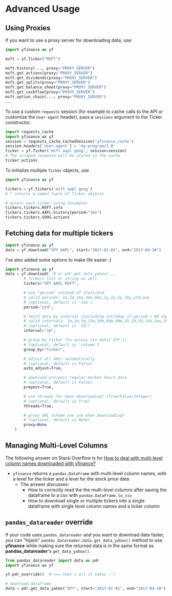 Advanced Usage
==============

Using Proxies
-------------

If you want to use a proxy server for downloading data, use:

``` python
import yfinance as yf

msft = yf.Ticker("MSFT")

msft.history(..., proxy="PROXY_SERVER")
msft.get_actions(proxy="PROXY_SERVER")
msft.get_dividends(proxy="PROXY_SERVER")
msft.get_splits(proxy="PROXY_SERVER")
msft.get_balance_sheet(proxy="PROXY_SERVER")
msft.get_cashflow(proxy="PROXY_SERVER")
msft.option_chain(..., proxy="PROXY_SERVER")
...
```

To use a custom `requests` session (for example to cache calls to the
API or customize the `User-agent` header), pass a `session=` argument to
the Ticker constructor.

``` python
import requests_cache
import yfinance as yf
session = requests_cache.CachedSession('yfinance.cache')
session.headers['User-agent'] = 'my-program/1.0'
ticker = yf.Ticker('msft aapl goog', session=session)
# The scraped response will be stored in the cache
ticker.actions
```

To initialize multiple `Ticker` objects, use

``` python
import yfinance as yf

tickers = yf.Tickers('msft aapl goog')
# ^ returns a named tuple of Ticker objects

# access each ticker using (example)
tickers.tickers.MSFT.info
tickers.tickers.AAPL.history(period="1mo")
tickers.tickers.GOOG.actions
```

Fetching data for multiple tickers
----------------------------------

``` python
import yfinance as yf
data = yf.download("SPY AAPL", start="2017-01-01", end="2017-04-30")
```

I've also added some options to make life easier :)

``` python
import yfinance as yf
data = yf.download(  # or pdr.get_data_yahoo(...
        # tickers list or string as well
        tickers="SPY AAPL MSFT",

        # use "period" instead of start/end
        # valid periods: 1d,5d,1mo,3mo,6mo,1y,2y,5y,10y,ytd,max
        # (optional, default is '1mo')
        period="ytd",

        # fetch data by interval (including intraday if period < 60 days)
        # valid intervals: 1m,2m,5m,15m,30m,60m,90m,1h,1d,5d,1wk,1mo,3mo
        # (optional, default is '1d')
        interval="1m",

        # group by ticker (to access via data['SPY'])
        # (optional, default is 'column')
        group_by="ticker",

        # adjust all OHLC automatically
        # (optional, default is False)
        auto_adjust=True,

        # download pre/post regular market hours data
        # (optional, default is False)
        prepost=True,

        # use threads for mass downloading? (True/False/Integer)
        # (optional, default is True)
        threads=True,

        # proxy URL scheme use use when downloading?
        # (optional, default is None)
        proxy=None
    )
```

Managing Multi-Level Columns
----------------------------

The following answer on Stack Overflow is for [How to deal with
multi-level column names downloaded with
yfinance?](https://stackoverflow.com/questions/63107801)

-   `yfinance` returns a `pandas.DataFrame` with multi-level column
    names, with a level for the ticker and a level for the stock price
    data
    -   The answer discusses:
        -   How to correctly read the the multi-level columns after
            saving the dataframe to a csv with `pandas.DataFrame.to_csv`
        -   How to download single or multiple tickers into a single
            dataframe with single level column names and a ticker column

`pandas_datareader` override
----------------------------

If your code uses `pandas_datareader` and you want to download data
faster, you can "hijack" `pandas_datareader.data.get_data_yahoo()`
method to use **yfinance** while making sure the returned data is in the
same format as **pandas\_datareader**'s `get_data_yahoo()`.

``` python
from pandas_datareader import data as pdr
import yfinance as yf

yf.pdr_override()  # <== that's all it takes :-)

# download dataframe
data = pdr.get_data_yahoo("SPY", start="2017-01-01", end="2017-04-30")
```